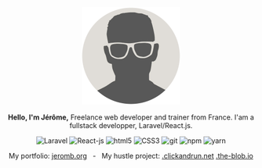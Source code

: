 <p align="center">
  <img src="https://github.com/jeromeborg/jeromeborg/blob/main/img/profile.png" alt="Jerome BORG" height="200"/>
</p>
<p align="center">
  <strong>Hello, I'm Jérôme,</strong> Freelance web developer and trainer from France. I'am a fullstack developper, Laravel/React.js.
</p>

<p align="center">
  
  <img alt="Laravel" src="https://img.shields.io/badge/-Laravel-4fc08d?style=flat-square&logo=laravel&logoColor=white" />  
  <img alt="React-js" src="https://img.shields.io/badge/-React--js-45b8d8?style=flat-square&logo=react&logoColor=white" />  
  <img alt="html5" src="https://img.shields.io/badge/-HTML5-E34F26?style=flat-square&logo=html5&logoColor=white" />
  <img alt="CSS3" src="https://img.shields.io/badge/-CSS3-430098?style=flat-square&logo=css3&logoColor=white" />
  <img alt="git" src="https://img.shields.io/badge/-Git-13aa52?style=flat-square&logo=git&logoColor=white" />
  <img alt="npm" src="https://img.shields.io/badge/-NPM-CB3837?style=flat-square&logo=npm&logoColor=white" />
  <img alt="yarn" src="https://img.shields.io/badge/-YARN-43853d?style=flat-square&logo=yarn&logoColor=white" />

</p>
<p align="center">My portfolio: <a href="https://jeromeb.org" title="jeromeb.org">jeromb.org</a> &nbsp; - &nbsp; My hustle project: <a href="https://www.clickandrun.net" title=".clickandrun.net">.clickandrun.net</a>&nbsp;<a href="https://www.the-blob.io" title=".the-blob.io">.the-blob.io</a></p>

